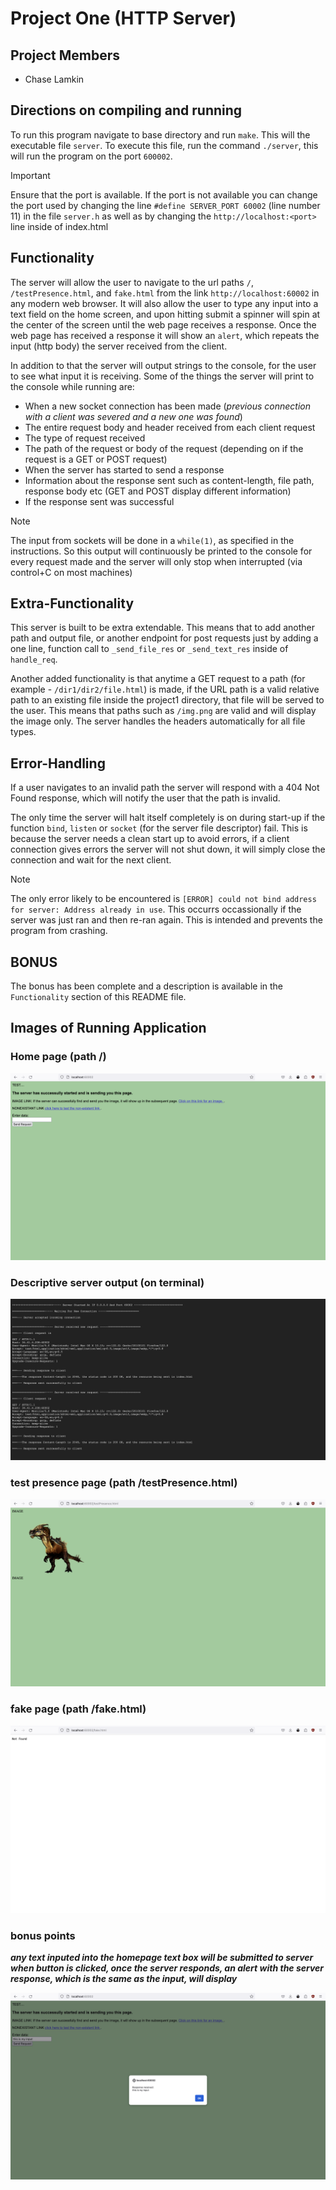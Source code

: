# Project One (HTTP Server)

## Project Members
- Chase Lamkin

## Directions on compiling and running
To run this program navigate to base directory and run ```make```. This will the executable file ```server```. To execute this file, run the command ```./server```, this will run the program on the port ```600002```.

> [!IMPORTANT]
> Ensure that the port is available. If the port is not available you can change the port used by changing the line ```#define SERVER_PORT 60002``` (line number 11) in the file ```server.h``` as well as by changing the ```http://localhost:<port>``` line inside of index.html  

## Functionality
The server will allow the user to navigate to the url paths ```/```, ```/testPresence.html```, and ```fake.html``` from the link ```http://localhost:60002``` in any modern web browser. It will also allow the user to type any input into a text field on the home screen, and upon hitting submit a spinner will spin at the center of the screen until the web page receives a response. Once the web page has received a response it will show an ```alert```, which repeats the input (http body) the server received from the client.

In addition to that the server will output strings to the console, for the user to see what input it is receiving.
Some of the things the server will print to the console while running are:
- When a new socket connection has been made (_previous connection with a client was severed and a new one was found_)
- The entire request body and header received from each client request
- The type of request received
- The path of the request or body of the request (depending on if the request is a GET or POST request)
- When the server has started to send a response
- Information about the response sent such as content-length, file path, response body etc (GET and POST display different information)
- If the response sent was successful

> [!NOTE]
> The input from sockets will be done in a ```while(1)```, as specified in the instructions. So this output will continuously be printed to the console for every request made and the server will only stop when interrupted (via control+C on most machines)

## Extra-Functionality
This server is built to be extra extendable. This means that to add another path and output file, or another endpoint for post requests just by adding a one line, function call to ```_send_file_res``` or ```_send_text_res``` inside of ```handle_req```. 

Another added functionality is that anytime a GET request to a path (for example - ```/dir1/dir2/file.html```) is made, if the URL path is a valid relative path to an existing file inside the project1 directory, that file will be served to the user. This means that paths such as ```/img.png``` are valid and will display the image only. The server handles the headers automatically for all file types.

## Error-Handling
If a user navigates to an invalid path the server will respond with a 404 Not Found response, which will notify the user that the path is invalid.

The only time the server will halt itself completely is on during start-up if the function ```bind```, ```listen``` or ```socket``` (for the server file descriptor) fail. This is because the server needs a clean start up to avoid errors, if a client connection gives errors the server will not shut down, it will simply close the connection and wait for the next client.

> [!NOTE]
> The only error likely to be encountered is ```[ERROR] could not bind address for server: Address already in use```. This occurrs occassionally if the server was just ran and then re-ran again. This is intended and prevents the program from crashing.

## BONUS
The bonus has been complete and a description is available in the ```Functionality``` section of this README file.

## Images of Running Application

### Home page (path /)

![image description](documentation_images/home_page.png)

### Descriptive server output (on terminal)

![image description](documentation_images/server_console_output.png)

### test presence page (path /testPresence.html)

![image description](documentation_images/test_presence_page.png)

### fake page (path /fake.html)

![image description](documentation_images/fake_page.png)

### bonus points 
***any text inputed into the homepage text box will be submitted to server when button is clicked, once the server responds, an alert with the server response, which is the same as the input, will display***

![image description](documentation_images/bonus_points_input.png)
